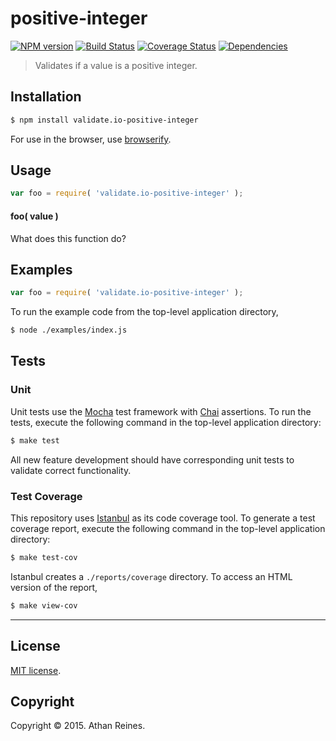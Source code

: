 positive-integer
===
[![NPM version][npm-image]][npm-url] [![Build Status][travis-image]][travis-url] [![Coverage Status][coveralls-image]][coveralls-url] [![Dependencies][dependencies-image]][dependencies-url]

> Validates if a value is a positive integer.


## Installation

``` bash
$ npm install validate.io-positive-integer
```

For use in the browser, use [browserify](https://github.com/substack/node-browserify).


## Usage

``` javascript
var foo = require( 'validate.io-positive-integer' );
```

#### foo( value )

What does this function do?


## Examples

``` javascript
var foo = require( 'validate.io-positive-integer' );
```

To run the example code from the top-level application directory,

``` bash
$ node ./examples/index.js
```


## Tests

### Unit

Unit tests use the [Mocha](http://mochajs.org) test framework with [Chai](http://chaijs.com) assertions. To run the tests, execute the following command in the top-level application directory:

``` bash
$ make test
```

All new feature development should have corresponding unit tests to validate correct functionality.


### Test Coverage

This repository uses [Istanbul](https://github.com/gotwarlost/istanbul) as its code coverage tool. To generate a test coverage report, execute the following command in the top-level application directory:

``` bash
$ make test-cov
```

Istanbul creates a `./reports/coverage` directory. To access an HTML version of the report,

``` bash
$ make view-cov
```


---
## License

[MIT license](http://opensource.org/licenses/MIT). 


## Copyright

Copyright &copy; 2015. Athan Reines.


[npm-image]: http://img.shields.io/npm/v/validate.io-positive-integer.svg
[npm-url]: https://npmjs.org/package/validate.io-positive-integer

[travis-image]: http://img.shields.io/travis/validate-io/positive-integer/master.svg
[travis-url]: https://travis-ci.org/validate-io/positive-integer

[coveralls-image]: https://img.shields.io/coveralls/validate-io/positive-integer/master.svg
[coveralls-url]: https://coveralls.io/r/validate-io/positive-integer?branch=master

[dependencies-image]: http://img.shields.io/david/validate-io/positive-integer.svg
[dependencies-url]: https://david-dm.org/validate-io/positive-integer

[dev-dependencies-image]: http://img.shields.io/david/dev/validate-io/positive-integer.svg
[dev-dependencies-url]: https://david-dm.org/dev/validate-io/positive-integer

[github-issues-image]: http://img.shields.io/github/issues/validate-io/positive-integer.svg
[github-issues-url]: https://github.com/validate-io/positive-integer/issues
